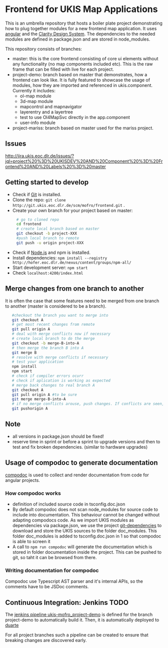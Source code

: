 # Frontend for UKIS Map Applications

This is an umbrella repository that hosts a boiler plate project demonstrating how to plug together modules for a new frontend map application. 
It uses [angular](https://angular.io/) and the [Clarity Design System](https://vmware.github.io/clarity/).
The dependencies to the needed modules are defined in package.json and are stored in node_modules.  

This repository consists of branches: 
- master: this is the core frontend consisting of core ui elements without any functionality (no map components included etc). This is the raw frame that can be filled with live for each project. 
- project-demo: branch based on master that demonstrates, how a frontend can look like. It is fully featured to showcase the usage of modules, how they are imported and referenced in ukis.component. Currently it includes: 
    - ol-map module
    - 3d-map module
    - mapcontrol and mapnavigator
    - layerentry and a layertree
    - test to use Ol4MapSvc directly in the app.component
    - user-info module
- project-mariss: branch based on master used for the mariss project. 


## Issues
 http://jira.ukis.eoc.dlr.de/issues/?jql=project%20%3D%20UKISDEV%20AND%20Component%20%3D%20Frontend%20AND%20Labels%20%3D%20master

## Getting started to develop
- Check if [Git](https://git-scm.com/) is installed.
- Clone the repo: `git clone http://git.ukis.eoc.dlr.de/scm/mofro/frontend.git` . 
- Create your own branch for your project based on master: 
```bash
     # go to cloned repo
     cd frontend
     # create local branch based on master
     git checkout -b project-XXX
     #push local branch to remote
     git push -u origin project-XXX
```
- Check if [Node.js](https://nodejs.org/) and npm is installed.
- Install dependencies: `npm install --registry http://hofer.eoc.dlr.de/nexus/content/groups/npm-all/`
- Start development server: `npm start`
- Check `localhost:4200/index.html`

## Merge changes from one branch to another
It is often the case that some features need to be merged from one branch to another (master is considered to be a branch).
```bash
   #checkout the branch you want to merge into
   git checkout A
   # get most recent changes from remote
   git pull origin A
   # deal with merge conflicts now if necessary
   # create local branch to do the merge
   git checkout -b merge-B-into-A
   # then merge the branch B into A
   git merge B
   # resolve with merge conflicts if necessary
   # test your application
   npm install
   npm start
   # check if compiler errors ocurr
   # check if aplication is working as expected
   # merge back changes to real branch A
   git checkout A
   git pull origin A #to be sure
   git merge merge-B-into-A
   # if no merge conflicts arouse, push changes. If conflicts are seen, resolve, test and push on success
   git pushorigin A
```

## Note
- all versions in package.json should be fixed! 
- reserve time in sprint or before a sprint to upgrade versions and then to test and fix broken dependencies. (similar to hardware upgrades)

## Usage of compodoc to generate documentation
[compodoc](https://github.com/compodoc/compodoc) is used to collect and render documentation from code for angular projects. 

### How compodoc works 

* definition of included source code in tsconfig.doc.json
* By default compodoc does not scan node_modules for source code to include into documentation. This behaviour cannot be changed without adapting compodocs code. As we import UKIS modules as dependencies via package.json, we use the project [git-dependencies](http://git.ukis.eoc.dlr.de/scm/admin/npm-git-dependencies.git) to download and store the UKIS sources to the folder doc_modules. This folder doc_modules is added to tsconfig.doc.json in 1 so that compodoc is able to screen it
* A call to `npm run compodoc` will generate the documentation which is stored in folder documentation inside the project. This can be pushed to git, so taht it can be browsed from there. 

### Writing documentation for compodoc

Compodoc use Typescript AST parser and it's internal APIs, so the comments have to be JSDoc comments. 




## Continuous Integration: Jenkins TODO

The [jenkins pipeline ukis-mofro_project-demo](http://torres.eoc.dlr.de/job/ukis-mofro_project-demo/) is defined for the branch project-demo to automatically build it. Then, it is automatically deployed to [duarte]() 

For all project branches such a pipeline can be created to ensure that breaking changes are discovered early.
